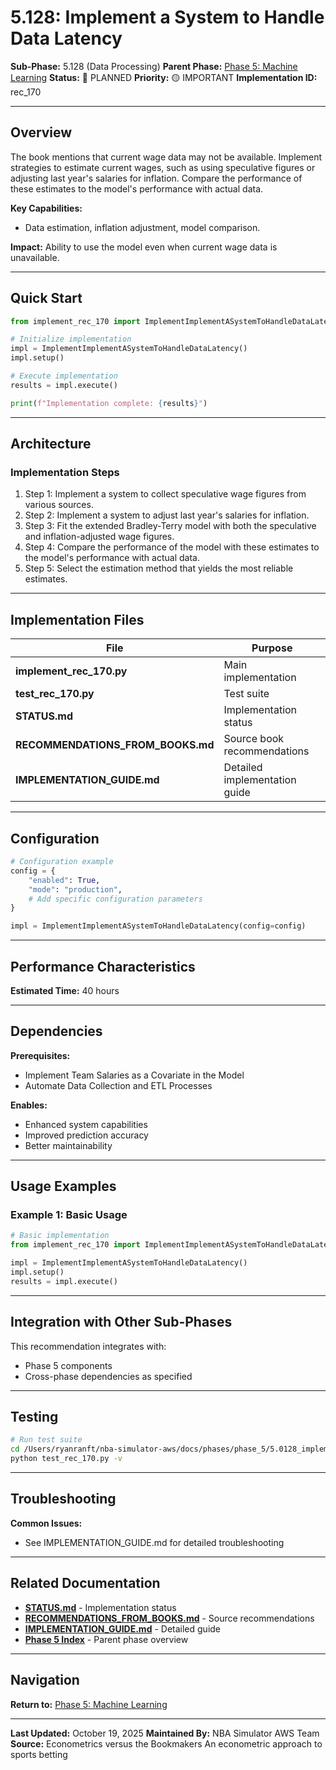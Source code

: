 # 5.128: Implement a System to Handle Data Latency

**Sub-Phase:** 5.128 (Data Processing)
**Parent Phase:** [Phase 5: Machine Learning](../PHASE_5_INDEX.md)
**Status:** 🔵 PLANNED
**Priority:** 🟡 IMPORTANT
**Implementation ID:** rec_170

---

## Overview

The book mentions that current wage data may not be available. Implement strategies to estimate current wages, such as using speculative figures or adjusting last year's salaries for inflation. Compare the performance of these estimates to the model's performance with actual data.

**Key Capabilities:**
- Data estimation, inflation adjustment, model comparison.

**Impact:**
Ability to use the model even when current wage data is unavailable.

---

## Quick Start

```python
from implement_rec_170 import ImplementImplementASystemToHandleDataLatency

# Initialize implementation
impl = ImplementImplementASystemToHandleDataLatency()
impl.setup()

# Execute implementation
results = impl.execute()

print(f"Implementation complete: {results}")
```

---

## Architecture

### Implementation Steps

1. Step 1: Implement a system to collect speculative wage figures from various sources.
2. Step 2: Implement a system to adjust last year's salaries for inflation.
3. Step 3: Fit the extended Bradley-Terry model with both the speculative and inflation-adjusted wage figures.
4. Step 4: Compare the performance of the model with these estimates to the model's performance with actual data.
5. Step 5: Select the estimation method that yields the most reliable estimates.

---

## Implementation Files

| File | Purpose |
|------|---------|
| **implement_rec_170.py** | Main implementation |
| **test_rec_170.py** | Test suite |
| **STATUS.md** | Implementation status |
| **RECOMMENDATIONS_FROM_BOOKS.md** | Source book recommendations |
| **IMPLEMENTATION_GUIDE.md** | Detailed implementation guide |

---

## Configuration

```python
# Configuration example
config = {
    "enabled": True,
    "mode": "production",
    # Add specific configuration parameters
}

impl = ImplementImplementASystemToHandleDataLatency(config=config)
```

---

## Performance Characteristics

**Estimated Time:** 40 hours

---

## Dependencies

**Prerequisites:**
- Implement Team Salaries as a Covariate in the Model
- Automate Data Collection and ETL Processes

**Enables:**
- Enhanced system capabilities
- Improved prediction accuracy
- Better maintainability

---

## Usage Examples

### Example 1: Basic Usage

```python
# Basic implementation
from implement_rec_170 import ImplementImplementASystemToHandleDataLatency

impl = ImplementImplementASystemToHandleDataLatency()
impl.setup()
results = impl.execute()
```

---

## Integration with Other Sub-Phases

This recommendation integrates with:
- Phase 5 components
- Cross-phase dependencies as specified

---

## Testing

```bash
# Run test suite
cd /Users/ryanranft/nba-simulator-aws/docs/phases/phase_5/5.0128_implement_a_system_to_handle_data_latency
python test_rec_170.py -v
```

---

## Troubleshooting

**Common Issues:**
- See IMPLEMENTATION_GUIDE.md for detailed troubleshooting

---

## Related Documentation

- **[STATUS.md](STATUS.md)** - Implementation status
- **[RECOMMENDATIONS_FROM_BOOKS.md](RECOMMENDATIONS_FROM_BOOKS.md)** - Source recommendations
- **[IMPLEMENTATION_GUIDE.md](IMPLEMENTATION_GUIDE.md)** - Detailed guide
- **[Phase 5 Index](../PHASE_5_INDEX.md)** - Parent phase overview

---

## Navigation

**Return to:** [Phase 5: Machine Learning](../PHASE_5_INDEX.md)

---

**Last Updated:** October 19, 2025
**Maintained By:** NBA Simulator AWS Team
**Source:** Econometrics versus the Bookmakers An econometric approach to sports betting
